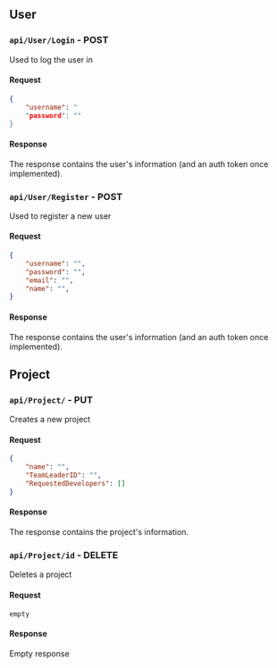 ## User

### ``api/User/Login`` - POST
Used to log the user in
#### Request
```json
{
	"username": "
	"password": ""
}
```
#### Response
The response contains the user's information (and an auth token once implemented).

### ``api/User/Register`` - POST
Used to register a new user
#### Request
```json
{
	"username": "",
	"password": "",
	"email": "",
	"name": "",
}
```
#### Response
The response contains the user's information (and an auth token once implemented).

## Project

### ``api/Project/`` - PUT
Creates a new project
#### Request
```json
{
	"name": "",
	"TeamLeaderID": "",
	"RequestedDevelopers": []
}
```
#### Response
The response contains the project's information.

### ``api/Project/id`` - DELETE
Deletes a project
#### Request
```empty```
#### Response
Empty response